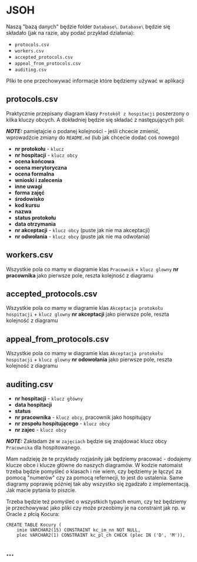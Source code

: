 # JSOH

Naszą "bazą danych" będzie folder `Database\`.
`Database\` będzie się składało (jak na razie, aby podać przykład działania):
 - `protocols.csv` 
 - `workers.csv`
 - `accepted_protocols.csv`
 - `appeal_from_protocols.csv`
 - `auditing.csv`

Pliki te one przechowywać informacje które będziemy używać w aplikacji

## protocols.csv

Praktycznie przepisany diagram klasy `Protokół z hospitacji` poszerzony o kilka kluczy obcych.
A dokładniej będzie się składać z następujących pól:

**_NOTE:_**
pamiętajcie o podanej kolejności - jeśli chcecie zmienić, wprowadźcie zmiany do `README.md` (lub jak chcecie dodać coś nowego)

- **nr protokołu** - `klucz`
- **nr hospitacji** - `klucz obcy`
- **ocena końcowa**
- **ocena merytoryczna**
- **ocena formalna**
- **wnioski i zalecenia**
- **inne uwagi**
- **forma zajęć** 
- **środowisko** 
- **kod kursu**
- **nazwa**
- **status protokołu**
- **data otrzymania**
- **nr akceptacji** - `klucz obcy` (puste jak nie ma akceptacji)
- **nr odwołania** - `klucz obcy` (puste jak nie ma odwołania)

## workers.csv

Wszystkie pola co mamy w diagramie klas `Pracownik` + `klucz glowny` **nr pracownika** jako pierwsze pole, reszta kolejność z diagramu

## accepted_protocols.csv

Wszystkie pola co mamy w diagramie klas `Akceptacja protokołu hospitacji` + `klucz glowny` **nr akceptacji** jako pierwsze pole, reszta kolejność z diagramu

## appeal_from_protocols.csv

Wszystkie pola co mamy w diagramie klas `Akceptacja protokołu hospitacji` + `klucz glowny` **nr odowołania** jako pierwsze pole, reszta kolejność z diagramu

## auditing.csv

- **nr hospitacji** - `klucz główny`
- **data hospitacji**
- **status**
- **nr pracownika** - `klucz obcy`, pracownik jako hospitujący
- **nr zespołu hospitującego** - `klucz obcy`
- **nr zajec** - `klucz obcy`

**_NOTE:_**
Zakładam że w `zajęciach` będzie się znajdować klucz obcy `Pracownika` dla hospitowanego.

Mam nadzieję że te przykłady rozjaśniły jak będziemy pracować - dodajemy klucze obce i klucze główne do naszych diagramów.
W kodzie natomaist trzeba będzie pomyśleć o klasach i nie wiem, czy będziemy je łączyć za pomocą "numerów" czy za pomocą refernecji, to jest do ustalenia.
Same diagramy poprawię później tak aby wszystko się zgadzało z implementacją. Jak macie pytania to piszcie.  

Trzeba będzie też pomyśleć o wszystkich typach enum, czy też będziemy je przechowywać jako pliki czy może przeobimy je na constraint jak np. w Oracle z płcią Kocura:
```
CREATE TABLE Kocury (
    imie VARCHAR2(15) CONSTRAINT kc_im_nn NOT NULL,
    plec VARCHAR2(1) CONSTRAINT kc_pl_ch CHECK (plec IN ('D', 'M')),
```
...
----